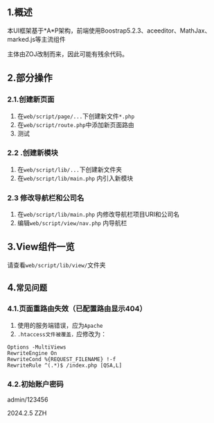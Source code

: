 ## 1.概述
本UI框架基于\*A\*P架构，前端使用Boostrap5.2.3、aceeditor、MathJax、marked.js等主流组件  

主体由ZOJ改制而来，因此可能有残余代码。

## 2.部分操作
### 2.1.创建新页面
1. 在`web/script/page/...`下创建新文件`*.php`
2. 在`web/script/route.php`中添加新页面路由
3. 测试
### 2.2 .创建新模块
1. 在`web/script/lib/...`下创建新文件夹
2. 在`web/script/lib/main.php` 内引入新模块
### 2.3 修改导航栏和公司名
1. 在`web/script/lib/main.php` 内修改导航栏项目URI和公司名
2. 编辑`web/script/view/nav.php` 内导航栏
## 3.View组件一览
请查看`web/script/lib/view/`文件夹

## 4.`常见问题`  
### 4.1.页面重路由失效（已配置路由显示404）
1. 使用的服务端错误，应为`Apache `
2. `.htaccess文件被覆盖，`应修改为：
```
Options -MultiViews
RewriteEngine On
RewriteCond %{REQUEST_FILENAME} !-f
RewriteRule ^(.*)$ /index.php [QSA,L]
```
### 4.2.初始账户密码
admin/123456

2024.2.5 ZZH